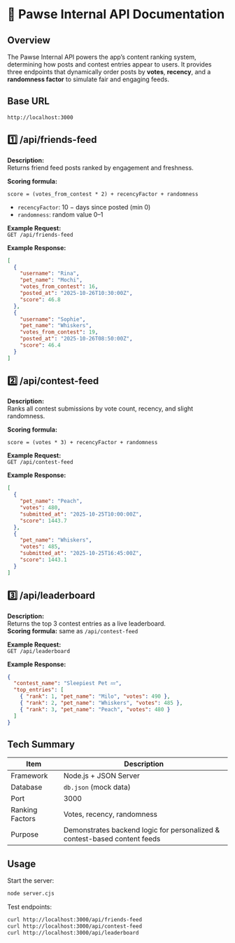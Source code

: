 # 🐾 Pawse Internal API Documentation

## Overview
The Pawse Internal API powers the app’s content ranking system, determining how posts and contest entries appear to users. It provides three endpoints that dynamically order posts by **votes**, **recency**, and a **randomness factor** to simulate fair and engaging feeds.

## Base URL
```
http://localhost:3000
```

## 1️⃣ /api/friends-feed
**Description:**  
Returns friend feed posts ranked by engagement and freshness.  

**Scoring formula:**  
```
score = (votes_from_contest * 2) + recencyFactor + randomness
```
- `recencyFactor`: 10 − days since posted (min 0)  
- `randomness`: random value 0–1  

**Example Request:**  
`GET /api/friends-feed`

**Example Response:**
```json
[
  {
    "username": "Rina",
    "pet_name": "Mochi",
    "votes_from_contest": 16,
    "posted_at": "2025-10-26T10:30:00Z",
    "score": 46.8
  },
  {
    "username": "Sophie",
    "pet_name": "Whiskers",
    "votes_from_contest": 19,
    "posted_at": "2025-10-26T08:50:00Z",
    "score": 46.4
  }
]
```

## 2️⃣ /api/contest-feed
**Description:**  
Ranks all contest submissions by vote count, recency, and slight randomness.  

**Scoring formula:**  
```
score = (votes * 3) + recencyFactor + randomness
```

**Example Request:**  
`GET /api/contest-feed`

**Example Response:**
```json
[
  {
    "pet_name": "Peach",
    "votes": 480,
    "submitted_at": "2025-10-25T10:00:00Z",
    "score": 1443.7
  },
  {
    "pet_name": "Whiskers",
    "votes": 485,
    "submitted_at": "2025-10-25T16:45:00Z",
    "score": 1443.1
  }
]
```

## 3️⃣ /api/leaderboard
**Description:**  
Returns the top 3 contest entries as a live leaderboard.  
**Scoring formula:** same as `/api/contest-feed`

**Example Request:**  
`GET /api/leaderboard`

**Example Response:**
```json
{
  "contest_name": "Sleepiest Pet 💤",
  "top_entries": [
    { "rank": 1, "pet_name": "Milo", "votes": 490 },
    { "rank": 2, "pet_name": "Whiskers", "votes": 485 },
    { "rank": 3, "pet_name": "Peach", "votes": 480 }
  ]
}
```

## Tech Summary
| Item | Description |
|------|--------------|
| Framework | Node.js + JSON Server |
| Database | `db.json` (mock data) |
| Port | 3000 |
| Ranking Factors | Votes, recency, randomness |
| Purpose | Demonstrates backend logic for personalized & contest-based content feeds |

## Usage
Start the server:
```bash
node server.cjs
```

Test endpoints:
```bash
curl http://localhost:3000/api/friends-feed
curl http://localhost:3000/api/contest-feed
curl http://localhost:3000/api/leaderboard
```
